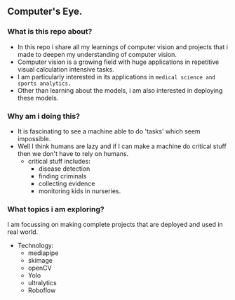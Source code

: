 ## Computer's Eye.
### What is this repo about?
- In this repo i share all my learnings of computer vision and projects that i made to deepen my understanding of computer vision.
- Computer vision is a growing field with huge applications in repetitive visual calculation intensive tasks.
- I am particularly interested in its applications in ```medical science and sports analytics.```
- Other than learning about the models, i am also interested in deploying these models.

### Why am i doing this?

- It is fascinating to see a machine able to do 'tasks' which seem impossible.
- Well I think humans are lazy and if I can make a machine do critical stuff then we don't have to rely on humans.
    - critical stuff includes:
        - disease detection
        - finding criminals
        - collecting evidence
        - monitoring kids in nurseries.



### What topics i am exploring?
I am focussing on making complete projects that are deployed and used in real world.
- Technology:
    - mediapipe
    - skimage
    - openCV
    - Yolo
    - ultralytics
    - Roboflow